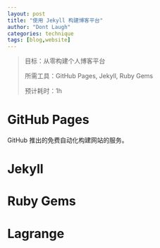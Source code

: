 ```yaml
---
layout: post
title: "使用 Jekyll 构建博客平台"
author: "Dont Laugh"
categories: technique
tags: [blog,website]
---
```


> 目标：从零构建个人博客平台
> 
> 所需工具：GitHub Pages, Jekyll, Ruby Gems
> 
> 预计耗时：1h

# GitHub Pages

GitHub 推出的免费自动化构建网站的服务。

# Jekyll



# Ruby Gems



# Lagrange
